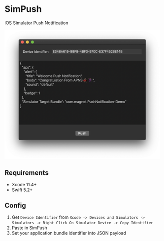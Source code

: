 # SimPush
iOS Simulator Push Notification


<p align="center">
  <img src="./img/example.png" alt="SimPush" width="738">
</p>

## Requirements
- Xcode 11.4+
- Swift 5.2+

## Config
1. Get `Device Identifier` from `Xcode -> Devices and Simulators -> Simulators -> Right Click On Simulator Device -> Copy Identifier`
2. Paste in SimPush
3. Set your application bundle identifier into JSON payload

